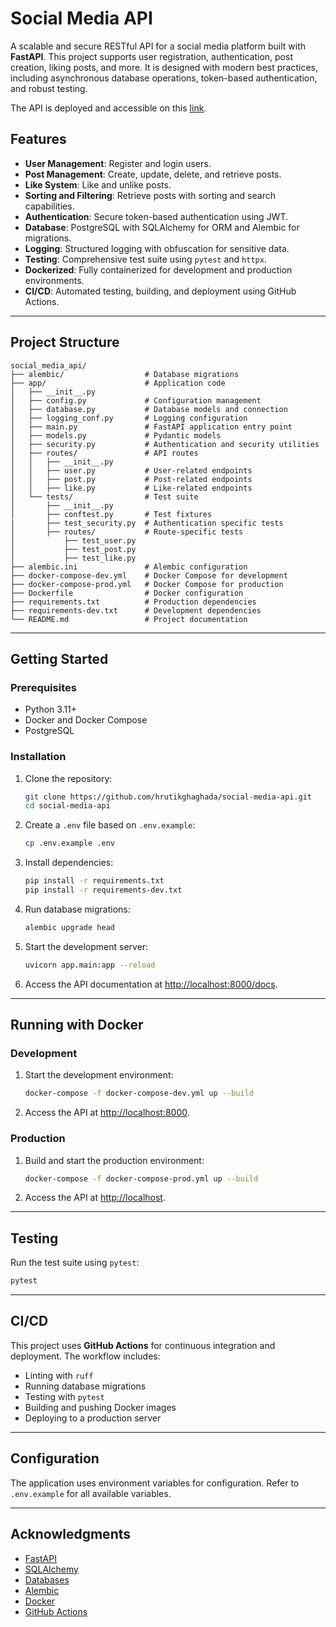 # Social Media API

A scalable and secure RESTful API for a social media platform built with **FastAPI**. This project supports user registration, authentication, post creation, liking posts, and more. It is designed with modern best practices, including asynchronous database operations, token-based authentication, and robust testing.

The API is deployed and accessible on this [link](http://139.59.23.143/docs).

## Features

- **User Management**: Register and login users.
- **Post Management**: Create, update, delete, and retrieve posts.
- **Like System**: Like and unlike posts.
- **Sorting and Filtering**: Retrieve posts with sorting and search capabilities.
- **Authentication**: Secure token-based authentication using JWT.
- **Database**: PostgreSQL with SQLAlchemy for ORM and Alembic for migrations.
- **Logging**: Structured logging with obfuscation for sensitive data.
- **Testing**: Comprehensive test suite using `pytest` and `httpx`.
- **Dockerized**: Fully containerized for development and production environments.
- **CI/CD**: Automated testing, building, and deployment using GitHub Actions.

---

## Project Structure

```
social_media_api/
├── alembic/                  # Database migrations
├── app/                      # Application code
│   ├── __init__.py
│   ├── config.py             # Configuration management
│   ├── database.py           # Database models and connection
│   ├── logging_conf.py       # Logging configuration
│   ├── main.py               # FastAPI application entry point
│   ├── models.py             # Pydantic models
│   ├── security.py           # Authentication and security utilities
│   ├── routes/               # API routes
│   │   ├── __init__.py
│   │   ├── user.py           # User-related endpoints
│   │   ├── post.py           # Post-related endpoints
│   │   ├── like.py           # Like-related endpoints
│   └── tests/                # Test suite
│       ├── __init__.py
│       ├── conftest.py       # Test fixtures
|       ├── test_security.py  # Authentication specific tests
│       ├── routes/           # Route-specific tests
│           ├── test_user.py
│           ├── test_post.py
│           ├── test_like.py
├── alembic.ini               # Alembic configuration
├── docker-compose-dev.yml    # Docker Compose for development
├── docker-compose-prod.yml   # Docker Compose for production
├── Dockerfile                # Docker configuration
├── requirements.txt          # Production dependencies
├── requirements-dev.txt      # Development dependencies
└── README.md                 # Project documentation
```

---

## Getting Started

### Prerequisites

- Python 3.11+
- Docker and Docker Compose
- PostgreSQL

### Installation

1. Clone the repository:
   ```bash
   git clone https://github.com/hrutikghaghada/social-media-api.git
   cd social-media-api
   ```

2. Create a `.env` file based on `.env.example`:
   ```bash
   cp .env.example .env
   ```

3. Install dependencies:
   ```bash
   pip install -r requirements.txt
   pip install -r requirements-dev.txt
   ```

4. Run database migrations:
   ```bash
   alembic upgrade head
   ```

5. Start the development server:
   ```bash
   uvicorn app.main:app --reload
   ```

6. Access the API documentation at [http://localhost:8000/docs](http://localhost:8000/docs).

---

## Running with Docker

### Development

1. Start the development environment:
   ```bash
   docker-compose -f docker-compose-dev.yml up --build
   ```

2. Access the API at [http://localhost:8000](http://localhost:8000).

### Production

1. Build and start the production environment:
   ```bash
   docker-compose -f docker-compose-prod.yml up --build
   ```

2. Access the API at [http://localhost](http://localhost).

---

## Testing

Run the test suite using `pytest`:

```bash
pytest
```

---

## CI/CD

This project uses **GitHub Actions** for continuous integration and deployment. The workflow includes:

- Linting with `ruff`
- Running database migrations
- Testing with `pytest`
- Building and pushing Docker images
- Deploying to a production server

---

## Configuration

The application uses environment variables for configuration. Refer to `.env.example` for all available variables.

---

## Acknowledgments

- [FastAPI](https://fastapi.tiangolo.com/)
- [SQLAlchemy](https://www.sqlalchemy.org/)
- [Databases](https://github.com/encode/databases)
- [Alembic](https://alembic.sqlalchemy.org/)
- [Docker](https://www.docker.com/)
- [GitHub Actions](https://github.com/features/actions)
